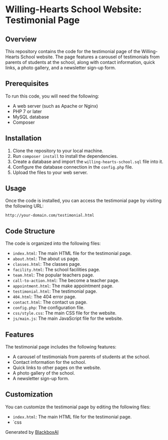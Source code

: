  # Willing-Hearts School Website: Testimonial Page

## Overview
This repository contains the code for the testimonial page of the Willing-Hearts School website. The page features a carousel of testimonials from parents of students at the school, along with contact information, quick links, a photo gallery, and a newsletter sign-up form.

## Prerequisites
To run this code, you will need the following:

* A web server (such as Apache or Nginx)
* PHP 7 or later
* MySQL database
* Composer

## Installation
1. Clone the repository to your local machine.
2. Run `composer install` to install the dependencies.
3. Create a database and import the `willing-hearts-school.sql` file into it.
4. Configure the database connection in the `config.php` file.
5. Upload the files to your web server.

## Usage
Once the code is installed, you can access the testimonial page by visiting the following URL:

```
http://your-domain.com/testimonial.html
```

## Code Structure
The code is organized into the following files:

* `index.html`: The main HTML file for the testimonial page.
* `about.html`: The about us page.
* `classes.html`: The classes page.
* `facility.html`: The school facilities page.
* `team.html`: The popular teachers page.
* `call-to-action.html`: The become a teacher page.
* `appointment.html`: The make appointment page.
* `testimonial.html`: The testimonial page.
* `404.html`: The 404 error page.
* `contact.html`: The contact us page.
* `config.php`: The configuration file.
* `css/style.css`: The main CSS file for the website.
* `js/main.js`: The main JavaScript file for the website.

## Features
The testimonial page includes the following features:

* A carousel of testimonials from parents of students at the school.
* Contact information for the school.
* Quick links to other pages on the website.
* A photo gallery of the school.
* A newsletter sign-up form.

## Customization
You can customize the testimonial page by editing the following files:

* `index.html`: The main HTML file for the testimonial page.
* `css

Generated by [BlackboxAI](https://www.blackbox.ai)